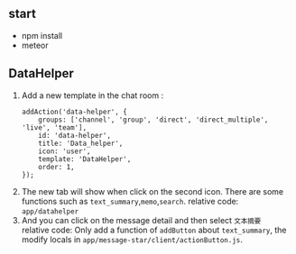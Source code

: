 ## start
- npm install
- meteor

## DataHelper
1. Add a new template in the chat room :
    ```
    addAction('data-helper', {
        groups: ['channel', 'group', 'direct', 'direct_multiple', 'live', 'team'],
        id: 'data-helper',
        title: 'Data_helper',
        icon: 'user',
        template: 'DataHelper',
        order: 1,
    });
    ```
2. The new tab will show when click on the second icon.
   There are some functions such as `text_summary`,`memo`,`search`.
   relative code: `app/datahelper` 
3. And you can click on the message detail and then select `文本摘要`  
   relative code: Only add a function of `addButton` about `text_summary`, the modify locals in `app/message-star/client/actionButton.js`.
